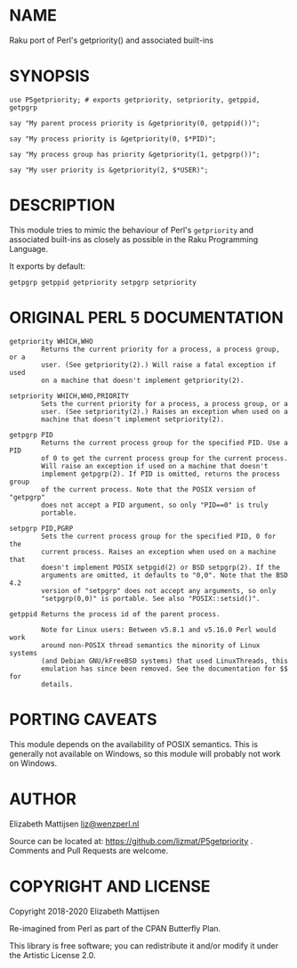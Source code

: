 NAME
====

Raku port of Perl's getpriority() and associated built-ins

SYNOPSIS
========

    use P5getpriority; # exports getpriority, setpriority, getppid, getpgrp

    say "My parent process priority is &getpriority(0, getppid())";

    say "My process priority is &getpriority(0, $*PID)";

    say "My process group has priority &getpriority(1, getpgrp())";

    say "My user priority is &getpriority(2, $*USER)";

DESCRIPTION
===========

This module tries to mimic the behaviour of Perl's `getpriority` and associated built-ins as closely as possible in the Raku Programming Language.

It exports by default:

    getpgrp getppid getpriority setpgrp setpriority

ORIGINAL PERL 5 DOCUMENTATION
=============================

    getpriority WHICH,WHO
            Returns the current priority for a process, a process group, or a
            user. (See getpriority(2).) Will raise a fatal exception if used
            on a machine that doesn't implement getpriority(2).

    setpriority WHICH,WHO,PRIORITY
            Sets the current priority for a process, a process group, or a
            user. (See setpriority(2).) Raises an exception when used on a
            machine that doesn't implement setpriority(2).

    getpgrp PID
            Returns the current process group for the specified PID. Use a PID
            of 0 to get the current process group for the current process.
            Will raise an exception if used on a machine that doesn't
            implement getpgrp(2). If PID is omitted, returns the process group
            of the current process. Note that the POSIX version of "getpgrp"
            does not accept a PID argument, so only "PID==0" is truly
            portable.

    setpgrp PID,PGRP
            Sets the current process group for the specified PID, 0 for the
            current process. Raises an exception when used on a machine that
            doesn't implement POSIX setpgid(2) or BSD setpgrp(2). If the
            arguments are omitted, it defaults to "0,0". Note that the BSD 4.2
            version of "setpgrp" does not accept any arguments, so only
            "setpgrp(0,0)" is portable. See also "POSIX::setsid()".

    getppid Returns the process id of the parent process.

            Note for Linux users: Between v5.8.1 and v5.16.0 Perl would work
            around non-POSIX thread semantics the minority of Linux systems
            (and Debian GNU/kFreeBSD systems) that used LinuxThreads, this
            emulation has since been removed. See the documentation for $$ for
            details.

PORTING CAVEATS
===============

This module depends on the availability of POSIX semantics. This is generally not available on Windows, so this module will probably not work on Windows.

AUTHOR
======

Elizabeth Mattijsen <liz@wenzperl.nl>

Source can be located at: https://github.com/lizmat/P5getpriority . Comments and Pull Requests are welcome.

COPYRIGHT AND LICENSE
=====================

Copyright 2018-2020 Elizabeth Mattijsen

Re-imagined from Perl as part of the CPAN Butterfly Plan.

This library is free software; you can redistribute it and/or modify it under the Artistic License 2.0.

